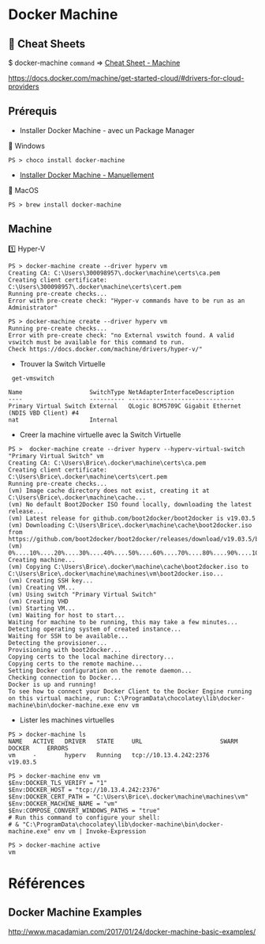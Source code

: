 # Docker Machine

## :whale: Cheat Sheets

$ docker-machine `command` => [Cheat Sheet - Machine](http://files.zeroturnaround.com/pdf/zt_docker_cheat_sheet.pdf)

https://docs.docker.com/machine/get-started-cloud/#drivers-for-cloud-providers

## Prérequis

* Installer Docker Machine - avec un Package Manager

:pushpin: Windows

```
PS > choco install docker-machine
```


* [Installer Docker Machine - Manuellement](https://docs.docker.com/v17.09/machine/install-machine/)   

:pushpin: MacOS

```
PS > brew install docker-machine
```

## Machine

:one: Hyper-V

```
PS > docker-machine create --driver hyperv vm
Creating CA: C:\Users\300098957\.docker\machine\certs\ca.pem
Creating client certificate: C:\Users\300098957\.docker\machine\certs\cert.pem
Running pre-create checks...
Error with pre-create check: "Hyper-v commands have to be run as an Administrator"
```

```
PS > docker-machine create --driver hyperv vm
Running pre-create checks...
Error with pre-create check: "no External vswitch found. A valid vswitch must be available for this command to run. 
Check https://docs.docker.com/machine/drivers/hyper-v/"
```

* Trouver la Switch Virtuelle


```
 get-vmswitch

Name                   SwitchType NetAdapterInterfaceDescription
----                   ---------- ------------------------------
Primary Virtual Switch External   QLogic BCM5709C Gigabit Ethernet (NDIS VBD Client) #4
nat                    Internal
```

* Creer la machine virtuelle avec la Switch Virtuelle

```
PS >  docker-machine create --driver hyperv --hyperv-virtual-switch "Primary Virtual Switch" vm
Creating CA: C:\Users\Brice\.docker\machine\certs\ca.pem
Creating client certificate: C:\Users\Brice\.docker\machine\certs\cert.pem
Running pre-create checks...
(vm) Image cache directory does not exist, creating it at C:\Users\Brice\.docker\machine\cache...
(vm) No default Boot2Docker ISO found locally, downloading the latest release...
(vm) Latest release for github.com/boot2docker/boot2docker is v19.03.5
(vm) Downloading C:\Users\Brice\.docker\machine\cache\boot2docker.iso from https://github.com/boot2docker/boot2docker/releases/download/v19.03.5/boot2docker.iso...
(vm) 0%....10%....20%....30%....40%....50%....60%....70%....80%....90%....100%
Creating machine...
(vm) Copying C:\Users\Brice\.docker\machine\cache\boot2docker.iso to C:\Users\Brice\.docker\machine\machines\vm\boot2docker.iso...
(vm) Creating SSH key...
(vm) Creating VM...
(vm) Using switch "Primary Virtual Switch"
(vm) Creating VHD
(vm) Starting VM...
(vm) Waiting for host to start...
Waiting for machine to be running, this may take a few minutes...
Detecting operating system of created instance...
Waiting for SSH to be available...
Detecting the provisioner...
Provisioning with boot2docker...
Copying certs to the local machine directory...
Copying certs to the remote machine...
Setting Docker configuration on the remote daemon...
Checking connection to Docker...
Docker is up and running!
To see how to connect your Docker Client to the Docker Engine running on this virtual machine, run: C:\ProgramData\chocolatey\lib\docker-machine\bin\docker-machine.exe env vm
```

* Lister les machines virtuelles

```
PS > docker-machine ls
NAME   ACTIVE   DRIVER   STATE     URL                      SWARM   DOCKER     ERRORS
vm     -        hyperv   Running   tcp://10.13.4.242:2376           v19.03.5
```


```
PS > docker-machine env vm
$Env:DOCKER_TLS_VERIFY = "1"
$Env:DOCKER_HOST = "tcp://10.13.4.242:2376"
$Env:DOCKER_CERT_PATH = "C:\Users\Brice\.docker\machine\machines\vm"
$Env:DOCKER_MACHINE_NAME = "vm"
$Env:COMPOSE_CONVERT_WINDOWS_PATHS = "true"
# Run this command to configure your shell:
# & "C:\ProgramData\chocolatey\lib\docker-machine\bin\docker-machine.exe" env vm | Invoke-Expression
```


```
PS > docker-machine active
vm
```


# Références 

## Docker Machine Examples

http://www.macadamian.com/2017/01/24/docker-machine-basic-examples/


